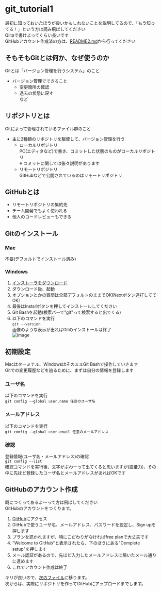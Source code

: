 # **git_tutorial1**
最初に知っておいたほうが良いかもしれないことを説明してるので、「もう知ってる！」という方は読み飛ばしてください  
Qiitaで書けよってくらい長いです  
GitHubアカウント作成済の方は、[README2.md](https://github.com/wassy310/NITOC_Robocon_git_tutorial/blob/master/README2.md)から行ってください

## **そもそもGitとは何か、なぜ使うのか**
Gitとは「バージョン管理を行うシステム」のこと  
- バージョン管理でできること
  - 変更箇所の確認
  - 過去の状態に戻す  
など

## **リポジトリとは**
Gitによって管理されているファイル群のこと
- 主に2種類のリポジトリを駆使して、バージョン管理を行う
  - ローカルリポジトリ  
    PC(エディタなど)で書き、コミットした状態のものがローカルリポジトリ  
    ※ コミットに関しては後々説明があります
  - リモートリポジトリ  
    GitHubなどで公開されているのはリモートリポジトリ

## **GitHubとは**
- リモートリポジトリの集約先  
- チーム開発でもよく使われる  
- 他人のコードレビューもできる

## **Gitのインストール**
### **Mac**
不要(デフォルトでインストール済み)
### **Windows**
1. [インストーラをダウンロード](https://gitforwindows.org/)
1. ダウンロード後、起動
1. オプションとかの質問は全部デフォルトのままでOK(Nextボタン連打しててOK)
1. 最後はInstallボタンを押してインストールしてください
1. Git Bashを起動(検索バーで"git"って検索すると出てくる)
1. 以下のコマンドを実行  
`git --version`  
画像のような表示が出ればGitのインストールは終了  
![image](https://user-images.githubusercontent.com/74349349/210730423-d1e8b0ee-0ec4-41e0-8402-079a4cde1b8d.png)

## **初期設定**
Macはターミナル、WindowsはそのままGit Bashで操作していきます  
Gitでの変更履歴などを辿るために、まずは自分の情報を登録します  
### **ユーザ名**
以下のコマンドを実行  
`git config --global user.name 任意のユーザ名`
### **メールアドレス**
以下のコマンドを実行  
`git config --global user.email 任意のメールアドレス`
### **確認**
登録情報(ユーザ名・メールアドレス)の確認  
`git config --list`  
確認コマンドを実行後、文字がぶわーって出てくると思いますが(語彙力)、その中に先ほど登録したユーザ名とメールアドレスがあればOKです

## **GitHubのアカウント作成**
既につくってあるよ～って方は飛ばしてください  
GitHubのアカウントをつくります。
1. [GitHub](https://github.com/)にアクセス
1. GitHubで使うユーザ名、メールアドレス、パスワードを設定し、Sign upを押します
1. プランを訊かれますが、特にこだわりがなければfree planで大丈夫です
1. "Welcome to GitHub"と表示されたら、下のほうにある"Complete setup"を押します
1. メール認証があるので、先ほど入力したメールアドレスに届いたメール通りに進めます
1. これでアカウント作成は終了

キリが良いので、[次のファイル](https://github.com/wassy310/NITOC_Robocon_git_tutorial/blob/master/README2.md)に移ります。  
次からは、実際にリポジトリを作ってGitHubにアップロードまでします。